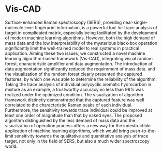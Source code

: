 # Vis-CAD

Surface-enhanced Raman spectroscopy (SERS), providing near-single-molecule level fingerprint information, is a powerful tool for trace analysis of target in complicated matrix, especially being facilitated by the development of modern machine learning algorithms. However, both the high demand of mass data and the low interpretability of the mysterious black-box operation significantly limit the well-trained model to real systems in practical application. Aiming these two issues, we constructed a novel machine learning algorithm-based framework (Vis-CAD), integrating visual random forest, characteristic amplifier and data augmentation. The introduction of data augmentation significantly reduced the requirement of mass data, and the visualization of the random forest clearly presented the captured features, by which one was able to determine the reliability of the algorithm. Taking the trace analysis of individual polycyclic aromatic hydrocarbon in mixture as an example, a trustworthy accuracy no less than 99% was realized under the optimized condition. The visualization of algorithm framework distinctly demonstrated that the captured feature was well correlated to the characteristic Raman peaks of each individual. Furthermore, the sensitivity towards trace individual could be improved at least one order of magnitude than that by naked eyes. The proposed algorithm distinguished by the less demand of mass data and the visualization of operation process offers a new way for the indestructible application of machine learning algorithms, which would bring push-to-the-limit sensitivity towards the qualitative and quantitative analysis of trace target, not only in the field of SERS, but also a much wider spectroscopy world.


